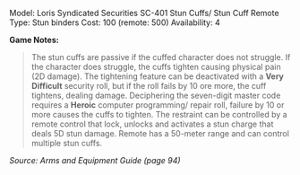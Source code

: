 Model: Loris Syndicated Securities SC-401 Stun Cuffs/
Stun Cuff Remote
Type: Stun binders
Cost: 100 (remote: 500)
Availability: 4

**Game Notes:** 
> The stun cuffs are passive if the cuffed character does not struggle. If the character does struggle, the cuffs tighten causing physical pain (2D damage). The tightening feature can be deactivated with a **Very Difficult** security roll, but if the roll fails by 10 ore more, the cuff tightens, dealing damage. Deciphering the seven-digit master code requires a **Heroic** computer programming/ repair roll, failure by 10 or more causes the cuffs to tighten. The restraint can be controlled by a remote control that lock, unlocks and activates a stun charge that deals 5D stun damage. Remote has a 50-meter range and can control multiple stun cuffs.

*Source: Arms and Equipment Guide (page 94)*